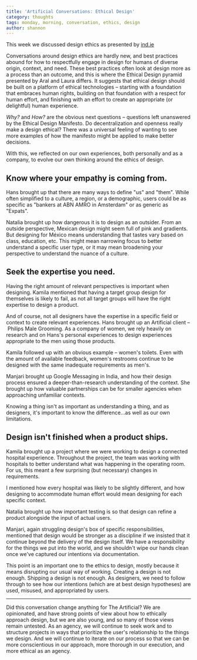 ```yaml
---
title: 'Artificial Conversations: Ethical Design'
category: thoughts
tags: monday, morning, conversation, ethics, design
author: shannon
---
```


This week we discussed design ethics as presented by [ind.ie](https://2017.ind.ie/ethical-design/)

Conversations around design ethics are hardly new, and best practices abound for how to respectfully engage in design for humans of diverse origin, context, and need. These best practices often look at design more as a process than an outcome, and this is where the Ethical Design pyramid presented by Aral and Laura differs. It suggests that ethical design should be built on a platform of ethical technologies – starting with a foundation that embraces human rights, building on that foundation with a respect for human effort, and finishing with an effort to create an appropriate (or delightful) human experience.

_Why?_ and _How?_ are the obvious next questions – questions left unanswered by the Ethical Design Manifesto. Do decentralization and openness really make a design ethical? There was a universal feeling of wanting to see more examples of how the manifesto might be applied to make better decisions.

With this, we reflected on our own experiences, both personally and as a company, to evolve our own thinking around the ethics of design.

## Know where your empathy is coming from.
Hans brought up that there are many ways to define "us" and "them". While often simplified to a culture, a region, or a demographic, users could be as specific as "bankers at ABN AMRO in Amsterdam" or as generic as "Expats".

Natalia brought up how dangerous it is to design as an outsider. From an outside perspective, Mexican design might seem full of pink and gradients. But designing for México means understanding that tastes vary based on class, education, etc. This might mean narrowing focus to better understand a specific user type, or it may mean broadening your perspective to understand the nuance of a culture.

## Seek the expertise you need.
Having the right amount of relevant perspectives is important when designing. Kamila mentioned that having a target group design for themselves is likely to fail, as not all target groups will have the right expertise to design a product.

And of course, not all designers have the expertise in a specific field or context to create relevant experiences. Hans brought up an Artificial client – Philips Male Grooming. As a company of women, we rely heavily on research and on Hans's personal experiences to design experiences appropriate to the men using those products.

Kamila followed up with an obvious example – women's toilets. Even with the amount of available feedback, women's restrooms continue to be designed with the same inadequate requirements as men's.

Manjari brought up Google Messaging in India, and how their design process ensured a deeper-than-research understanding of the context. She brought up how valuable partnerships can be for smaller agencies when approaching unfamiliar contexts.

Knowing a thing isn't as important as understanding a thing, and as designers, it's important to know the difference…as well as our own limitations.

## Design isn't finished when a product ships.
Kamila brought up a project where we were working to design a connected hospital experience. Throughout the project, the team was working with hospitals to better understand what was happening in the operating room. For us, this meant a few surprising (but necessary) changes in requirements.

I mentioned how every hospital was likely to be slightly different, and how designing to accommodate human effort would mean designing for each specific context.

Natalia brought up how important testing is so that design can refine a product alongside the input of actual users.

Manjari, again struggling design's box of specific responsibilities, mentioned that design would be stronger as a discipline if we insisted that it continue beyond the delivery of the design itself. We have a responsibility for the things we put into the world, and we shouldn't wipe our hands clean once we've captured our intentions via documentation.

This point is an important one to the ethics to design, mostly because it means disrupting our usual way of working. Creating a design is not enough. Shipping a design is not enough. As designers, we need to follow through to see how our intentions (which are at best design hypotheses) are used, misused, and appropriated by users.

---

Did this conversation change anything for The Artificial? We are opinionated, and have strong points of view about how to ethically approach design, but we are also young, and so many of those views remain untested. As an agency, we will continue to seek work and to structure projects in ways that prioritize the user's relationship to the things we design. And we will continue to iterate on our process so that we can be more conscientious in our approach, more thorough in our execution, and more ethical as an agency.
